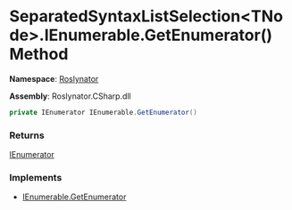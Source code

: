 # SeparatedSyntaxListSelection\<TNode>\.IEnumerable\.GetEnumerator\(\) Method

**Namespace**: [Roslynator](../../README.md)

**Assembly**: Roslynator\.CSharp\.dll

```csharp
private IEnumerator IEnumerable.GetEnumerator()
```

### Returns

[IEnumerator](https://docs.microsoft.com/en-us/dotnet/api/system.collections.ienumerator)

### Implements

* [IEnumerable.GetEnumerator](https://docs.microsoft.com/en-us/dotnet/api/system.collections.ienumerable.getenumerator)
